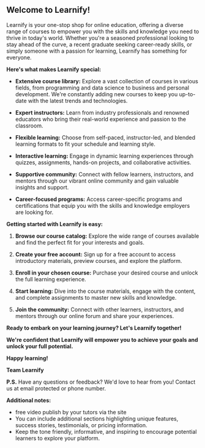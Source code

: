 ## Welcome to Learnify! 

Learnify is your one-stop shop for online education, offering a diverse range of courses to empower you with the skills and knowledge you need to thrive in today's world. Whether you're a seasoned professional looking to stay ahead of the curve, a recent graduate seeking career-ready skills, or simply someone with a passion for learning, Learnify has something for everyone.

**Here's what makes Learnify special:**

* **Extensive course library:** Explore a vast collection of courses in various fields, from programming and data science to business and personal development. We're constantly adding new courses to keep you up-to-date with the latest trends and technologies.

* **Expert instructors:** Learn from industry professionals and renowned educators who bring their real-world experience and passion to the classroom.

* **Flexible learning:** Choose from self-paced, instructor-led, and blended learning formats to fit your schedule and learning style.

* **Interactive learning:** Engage in dynamic learning experiences through quizzes, assignments, hands-on projects, and collaborative activities.

* **Supportive community:** Connect with fellow learners, instructors, and mentors through our vibrant online community and gain valuable insights and support.

* **Career-focused programs:** Access career-specific programs and certifications that equip you with the skills and knowledge employers are looking for.


**Getting started with Learnify is easy:**

1. **Browse our course catalog:** Explore the wide range of courses available and find the perfect fit for your interests and goals.

2. **Create your free account:** Sign up for a free account to access introductory materials, preview courses, and explore the platform.

3. **Enroll in your chosen course:** Purchase your desired course and unlock the full learning experience.

4. **Start learning:** Dive into the course materials, engage with the content, and complete assignments to master new skills and knowledge.

5. **Join the community:** Connect with other learners, instructors, and mentors through our online forum and share your experiences.


**Ready to embark on your learning journey? Let's Learnify together!**

**We're confident that Learnify will empower you to achieve your goals and unlock your full potential.**

**Happy learning!**

**Team Learnify**

**P.S.** Have any questions or feedback? We'd love to hear from you! Contact us at email protected or phone number.

**Additional notes:**

* free video publish by your tutors via the site 
* You can include additional sections highlighting unique features, success stories, testimonials, or pricing information.
* Keep the tone friendly, informative, and inspiring to encourage potential learners to explore your platform.


